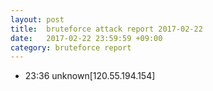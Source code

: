 ```yaml
---
layout: post
title:  bruteforce attack report 2017-02-22
date:   2017-02-22 23:59:59 +09:00
category: bruteforce report
---
```


* 23:36 unknown[120.55.194.154]
